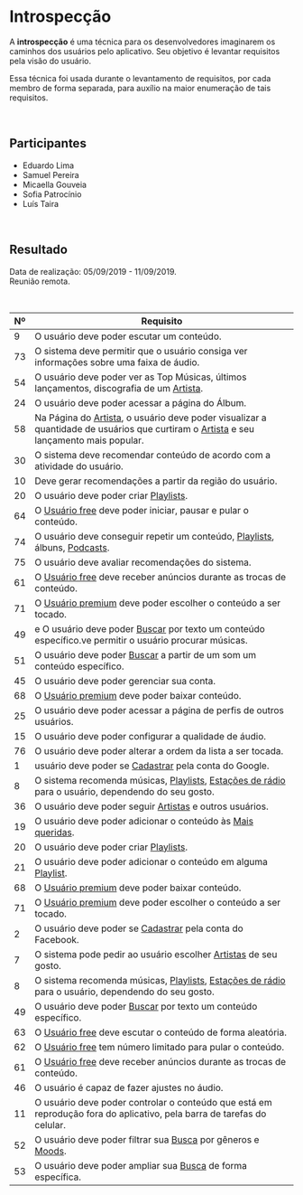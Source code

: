 # Introspecção
<div class="line"></div>

A **introspecção** é uma técnica para os desenvolvedores imaginarem os caminhos dos usuários pelo aplicativo. Seu objetivo é levantar requisitos pela visão do usuário. 

Essa técnica foi usada durante o levantamento de requisitos, por cada membro de forma separada, para auxílio na maior enumeração de tais requisitos.

<br>

## Participantes
- Eduardo Lima
- Samuel Pereira
- Micaella Gouveia
- Sofia Patrocínio
- Luís Taira
<br>

## Resultado
Data de realização: 05/09/2019 - 11/09/2019.
<br>
Reunião remota.
<br>

<br>

|Nº|Requisito|
|--|---------|
|9|O usuário deve poder escutar um conteúdo.|
|73|O sistema deve permitir que o usuário consiga ver informações sobre uma faixa de áudio.|
|54|O usuário deve poder ver as Top Músicas, últimos lançamentos, discografia de um [Artista](/modelagem/lexico#artista).|
|24|O usuário deve poder acessar a página do Álbum.|
|58|Na Página do [Artista](/modelagem/lexico#artista), o usuário deve poder visualizar a quantidade de usuários que curtiram o [Artista](/modelagem/lexico#artista) e seu lançamento mais popular.|
|30|O sistema deve recomendar conteúdo de acordo com a atividade do usuário.|
|10|Deve gerar recomendações a partir da região do usuário.|
|20|O usuário deve poder criar [Playlists](/modelagem/lexico#playlist).|
|64|O [Usuário free](/modelagem/lexico#usuario-free) deve poder iniciar, pausar e pular o conteúdo.|
|74|O usuário deve conseguir repetir um conteúdo, [Playlists](/modelagem/lexico#playlist), álbuns, [Podcasts](/modelagem/lexico#podcast).|
|75|O usuário deve avaliar recomendações do sistema.|
|61|O [Usuário free](/modelagem/lexico#usuario-free) deve receber anúncios durante as trocas de conteúdo.|
|71|O [Usuário premium](/modelagem/lexico#usuario-premium) deve poder escolher o conteúdo a ser tocado.|
|49|e	O usuário deve poder [Buscar](/modelagem/lexico#busca) por texto um conteúdo específico.ve permitir o usuário procurar músicas.|
|51|O usuário deve poder [Buscar](/modelagem/lexico#busca) a partir de um som um conteúdo específico.|
|45|O usuário deve poder gerenciar sua conta.|
|68|O [Usuário premium](/modelagem/lexico#usuario-premium) deve poder baixar conteúdo.|
|25|O usuário deve poder acessar a página de perfis de outros usuários.|
|15|O usuário deve poder configurar a qualidade de áudio.|
|76|O usuário deve poder alterar a ordem da lista a ser tocada.|
|1|usuário deve poder se [Cadastrar](/modelagem/lexico#cadastrar) pela conta do Google.|
|8|O sistema recomenda músicas, [Playlists](/modelagem/lexico#playlist), [Estações de rádio](/modelagem/lexico#estacoes-de-radio) para o usuário, dependendo do seu gosto.|
|36|O usuário deve poder seguir [Artistas](/modelagem/lexico#artista) e outros usuários.|
|19|O usuário deve poder adicionar o conteúdo às [Mais queridas](/modelagem/lexico#mais-queridas).|
|20|O usuário deve poder criar [Playlists](/modelagem/lexico#playlist).|
|21|O usuário deve poder adicionar o conteúdo em alguma [Playlist](/modelagem/lexico#playlist).|
|68|O [Usuário premium](/modelagem/lexico#usuario-premium) deve poder baixar conteúdo.	|
|71|O [Usuário premium](/modelagem/lexico#usuario-premium) deve poder escolher o conteúdo a ser tocado.|
|2|O usuário deve poder se [Cadastrar](/modelagem/lexico#cadastrar) pela conta do Facebook.|
|7|O sistema pode pedir ao usuário escolher [Artistas](/modelagem/lexico#artista) de seu gosto.|
|8|O sistema recomenda músicas, [Playlists](/modelagem/lexico#playlist), [Estações de rádio](/modelagem/lexico#estacoes-de-radio) para o usuário, dependendo do seu gosto.|
|49|O usuário deve poder [Buscar](/modelagem/lexico#busca) por texto um conteúdo específico.|
|63|O [Usuário free](/modelagem/lexico#usuario-free) deve escutar o conteúdo de forma aleatória.|
|62|O [Usuário free](/modelagem/lexico#usuario-free) tem número limitado para pular o conteúdo.|
|61|O [Usuário free](/modelagem/lexico#usuario-free) deve receber anúncios durante as trocas de conteúdo.|
|46|O usuário é capaz de fazer ajustes no áudio.|
|11|O usuário deve poder controlar o conteúdo que está em reprodução fora do aplicativo, pela barra de tarefas do celular.|
|52|O usuário deve poder filtrar sua [Busca](/modelagem/lexico#busca) por gêneros e [Moods](/modelagem/lexico#moods).|
|53|O usuário deve poder ampliar sua [Busca](/modelagem/lexico#busca) de forma específica.|